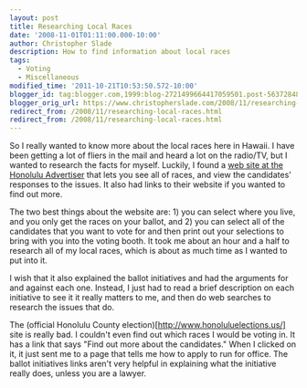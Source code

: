 ```yaml
---
layout: post
title: Researching Local Races
date: '2008-11-01T01:11:00.000-10:00'
author: Christopher Slade
description: How to find information about local races
tags: 
  - Voting 
  - Miscellaneous
modified_time: '2011-10-21T10:53:50.572-10:00'
blogger_id: tag:blogger.com,1999:blog-2721499664417059501.post-5637284854656648986
blogger_orig_url: https://www.christopherslade.com/2008/11/researching-local-races.html
redirect_from: /2008/11/researching-local-races.html
redirect_from: /2008/11/researching-local-races.html
---
```


So I really wanted to know more about the local races here in Hawaii.  I have been getting a lot of fliers in the mail and heard a lot on the radio/TV, but I wanted to research the facts for myself.  Luckily, I found a [web site at the Honolulu Advertiser](http://the.honoluluadvertiser.com/cifw/election08/) that lets you see all of races, and view the candidates' responses to the issues.  It also had links to their website if you wanted to find out more.

The two best things about the website are: 1)  you can select where you live, and you only get the races on your ballot, and 2) you can select all of the candidates that you want to vote for and then print out your selections to bring with you into the voting booth.  It took me about an hour and a half to research all of my local races, which is about as much time as I wanted to put into it.

I wish that it also explained the ballot initiatives and had the arguments for and against each one.  Instead, I just had to read a brief description on each initiative to see it it really matters to me, and then do web searches to research the issues that do.

The (official Honolulu County election)[http://www.honoluluelections.us/] site is really bad.  I couldn't even find out which races I would be voting in.  It has a link that says "Find out more about the candidates."  When I clicked on it, it just sent me to a page that tells me how to apply to run for office.  The ballot initiatives links aren't very helpful in explaining what the initiative really does, unless you are a lawyer.